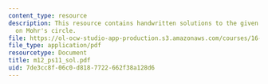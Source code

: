 ```yaml
---
content_type: resource
description: This resource contains handwritten solutions to the given problem set
  on Mohr's circle.
file: https://ol-ocw-studio-app-production.s3.amazonaws.com/courses/16-01-unified-engineering-i-ii-iii-iv-fall-2005-spring-2006/7de3cc8f06c0d8187722662f38a128d6_m12_ps11_sol.pdf
file_type: application/pdf
resourcetype: Document
title: m12_ps11_sol.pdf
uid: 7de3cc8f-06c0-d818-7722-662f38a128d6
---
```

